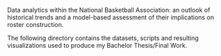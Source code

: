 Data analytics within the National Basketball Association: an outlook of historical trends and a model-based assessment of their implications on roster construction. 

The following directory contains the datasets, scripts and resulting visualizations used to produce my Bachelor Thesis/Final Work. 


